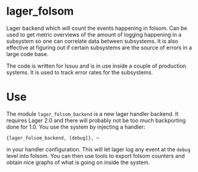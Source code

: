 # lager_folsom

Lager backend which will count the events happening in folsom. Can be used to get metric overviews of the amount of logging happening in a subsystem so one can correlate data between subsystems. It is also effective at figuring out if certain subsystems are the source of errors in a large code base.

The code is written for Issuu and is in use inside a couple of production systems. It is used to track error rates for the subsystems.

# Use

The module `lager_folsom_backend` is a new lager handler backend. It requires Lager 2.0 and there will probably not be too much backporting done for 1.0. You use the system by injecting a handler:

	{lager_folsom_backend, [debug]}, ⋯
	
in your handler configuration. This will let lager log any event at the `debug` level into folsom. You can then use tools to export folsom counters and obtain nice graphs of what is going on inside the system.



